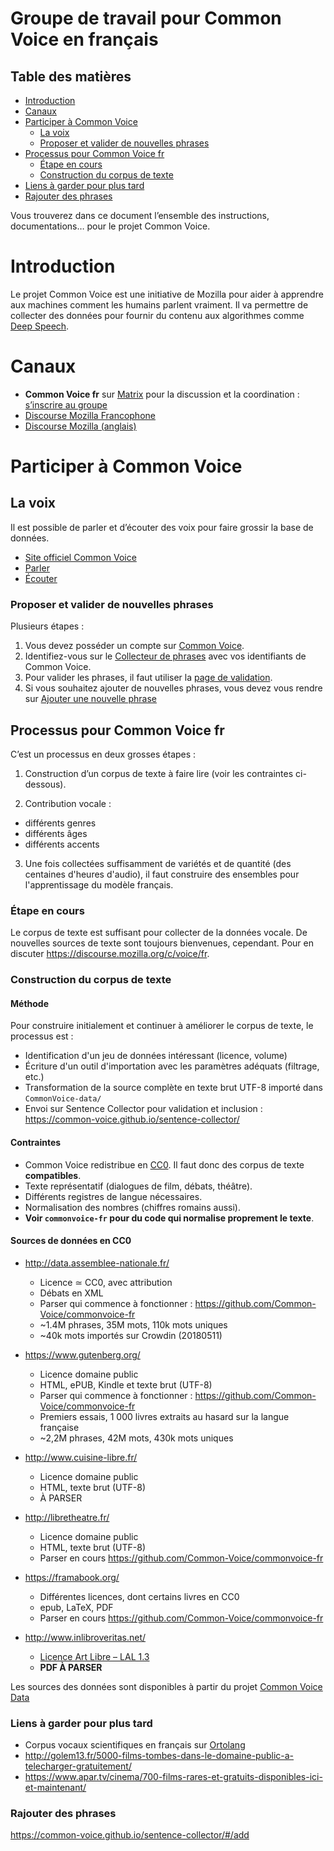 # Groupe de travail pour Common Voice en français

## Table des matières

- [Introduction](#introduction)
- [Canaux](#canaux)
- [Participer à Common Voice](#Participer-à-Common-Voice)
  - [La voix](#la-voix)
  - [Proposer et valider de nouvelles phrases](#Proposer-et-valider-de-nouvelles-phrases)
- [Processus pour Common Voice fr](#Processus-pour-Common-Voice-fr)
  - [Étape en cours](#etape-en-cours)
  - [Construction du corpus de texte](#construction-du-corpus-de-texte)
- [Liens à garder pour plus tard](#Liens-à-garder-pour-plus-tard)
- [Rajouter des phrases](#Rajouter-des-phrases)

Vous trouverez dans ce document l’ensemble des instructions, documentations… pour le projet Common Voice.

# Introduction

Le projet Common Voice est une initiative de Mozilla pour aider à apprendre aux machines comment les humains parlent vraiment. Il va permettre de collecter des données pour fournir du contenu aux algorithmes comme [Deep Speech](https://github.com/Common-Voice/commonvoice-fr/wiki/DeepSpeech).

# Canaux

- **Common Voice fr** sur [Matrix](https://github.com/mozfr/besogne/wiki/Matrix) pour la discussion et la coordination : [s’inscrire au groupe](https://chat.mozilla.org/#/room/#common-voice-fr:mozilla.org) 
- [Discourse Mozilla Francophone](https://discourse.mozilla.org/c/voice/fr)
- [Discourse Mozilla (anglais)](https://discourse.mozilla.org/c/voice)

# Participer à Common Voice

## La voix

Il est possible de parler et d’écouter des voix pour faire grossir la base de données.

- [Site officiel Common Voice](https://commonvoice.mozilla.org)
- [Parler](https://commonvoice.mozilla.org/fr/speak)
- [Écouter](https://commonvoice.mozilla.org/fr/listen)

### Proposer et valider de nouvelles phrases

Plusieurs étapes :

1. Vous devez posséder un compte sur [Common Voice](https://commonvoice.mozilla.org).
2. Identifiez-vous sur le [Collecteur de phrases](https://common-voice.github.io/sentence-collector/#/login) avec vos identifiants de Common Voice.
3. Pour valider les phrases, il faut utiliser la [page de validation](https://common-voice.github.io/sentence-collector/#/review/fr).
4. Si vous souhaitez ajouter de nouvelles phrases, vous devez vous rendre sur [Ajouter une nouvelle phrase](https://common-voice.github.io/sentence-collector/#/add)

## Processus pour Common Voice fr

C’est un processus en deux grosses étapes :

1. Construction d’un corpus de texte à faire lire (voir les contraintes ci-dessous).

2. Contribution vocale :

  - différents genres
  - différents âges
  - différents accents

3. Une fois collectées suffisamment de variétés et de quantité (des centaines d'heures d'audio), il faut construire des ensembles pour l'apprentissage du modèle français.

### Étape en cours

Le corpus de texte est suffisant pour collecter de la données vocale. De nouvelles sources de texte sont toujours bienvenues, cependant. Pour en discuter <https://discourse.mozilla.org/c/voice/fr>.

### Construction du corpus de texte

#### Méthode

Pour construire initialement et continuer à améliorer le corpus de texte, le processus est :
 - Identification d'un jeu de données intéressant (licence, volume)
 - Écriture d'un outil d'importation avec les paramètres adéquats (filtrage, etc.)
 - Transformation de la source complète en texte brut UTF-8 importé dans `CommonVoice-data/`
 - Envoi sur Sentence Collector pour validation et inclusion : https://common-voice.github.io/sentence-collector/

#### Contraintes

- Common Voice redistribue en [CC0](https://creativecommons.org/publicdomain/zero/1.0/deed.fr "Creative Commons – CC0 1.0 universel"). Il faut donc des corpus de texte **compatibles**.
- Texte représentatif (dialogues de film, débats, théâtre).
- Différents registres de langue nécessaires.
- Normalisation des nombres (chiffres romains aussi).
- **Voir `commonvoice-fr` pour du code qui normalise proprement le texte**.

#### Sources de données en CC0

- <http://data.assemblee-nationale.fr/>

  - Licence ≃ CC0, avec attribution
  - Débats en XML
  - Parser qui commence à fonctionner : <https://github.com/Common-Voice/commonvoice-fr>
  - ~1.4M phrases, 35M mots, 110k mots uniques
  - ~40k mots importés sur Crowdin (20180511)

- <https://www.gutenberg.org/>

  - Licence domaine public
  - HTML, ePUB, Kindle et texte brut (UTF-8)
  - Parser qui commence à fonctionner : <https://github.com/Common-Voice/commonvoice-fr>
  - Premiers essais, 1 000 livres extraits au hasard sur la langue française
  - ~2,2M phrases, 42M mots, 430k mots uniques

- <http://www.cuisine-libre.fr/>

  - Licence domaine public
  - HTML, texte brut (UTF-8)
  - À PARSER

- <http://libretheatre.fr/>

  - Licence domaine public
  - HTML, texte brut (UTF-8)
  - Parser en cours <https://github.com/Common-Voice/commonvoice-fr>

- <https://framabook.org/>

  - Différentes licences, dont certains livres en CC0
  - epub, LaTeX, PDF
  - Parser en cours <https://github.com/Common-Voice/commonvoice-fr>

- <http://www.inlibroveritas.net/>

  - [Licence Art Libre – LAL 1.3](http://artlibre.org/licence/lal)
  - **PDF À PARSER**

Les sources des données sont disponibles à partir du projet [Common Voice Data](https://github.com/Common-Voice/commonvoice-fr/tree/master/CommonVoice-Data)

### Liens à garder pour plus tard

- Corpus vocaux scientifiques en français sur [Ortolang](https://www.ortolang.fr/market/corpora?filters=%7B%22corporaType.id%22:%5B%22speech_corpora%22%5D%7D&viewMode=tile&orderProp=rank&orderDir=desc)
- <http://golem13.fr/5000-films-tombes-dans-le-domaine-public-a-telecharger-gratuitement/>
- <https://www.apar.tv/cinema/700-films-rares-et-gratuits-disponibles-ici-et-maintenant/>

### Rajouter des phrases

<https://common-voice.github.io/sentence-collector/#/add>
